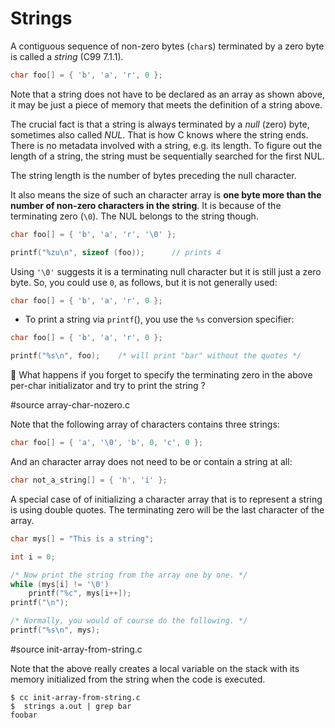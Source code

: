 # Strings

A contiguous sequence of non-zero bytes (`char`s) terminated by a zero byte is
called a *string* (C99 7.1.1).

```C
char foo[] = { 'b', 'a', 'r', 0 };
```

Note that a string does not have to be declared as an array as shown above, it
may be just a piece of memory that meets the definition of a string above.

The crucial fact is that a string is always terminated by a *null* (zero) byte,
sometimes also called *NUL*.  That is how C knows where the string ends.  There
is no metadata involved with a string, e.g. its length.  To figure out the
length of a string, the string must be sequentially searched for the first NUL.

The string length is the number of bytes preceding the null character.

It also means the size of such an character array is **one byte more than the
number of non-zero characters in the string**.  It is because of the terminating
zero (`\0`).  The NUL belongs to the string though.

```C
char foo[] = { 'b', 'a', 'r', '\0' };

printf("%zu\n", sizeof (foo));		// prints 4
```

Using `'\0'` suggests it is a terminating null character but it is still just a
zero byte.  So, you could use `0`, as follows, but it is not generally used:

```C
char foo[] = { 'b', 'a', 'r', 0 };
```

- To print a string via `printf`(), you use the `%s` conversion specifier:

```C
char foo[] = { 'b', 'a', 'r', 0 };

printf("%s\n", foo);	/* will print "bar" without the quotes */
```

:wrench: What happens if you forget to specify the terminating zero in the above
per-char initializator and try to print the string ?

#source array-char-nozero.c

Note that the following array of characters contains three strings:

```C
char foo[] = { 'a', '\0', 'b', 0, 'c', 0 };
```

And an character array does not need to be or contain a string at all:

```C
char not_a_string[] = { 'h', 'i' };
```

A special case of of initializing a character array that is to represent a
string is using double quotes.  The terminating zero will be the last character
of the array.

```C
char mys[] = "This is a string";

int i = 0;

/* Now print the string from the array one by one. */
while (mys[i] != '\0')
	printf("%c", mys[i++]);
printf("\n");

/* Normally, you would of course do the following. */
printf("%s\n", mys);
```

#source init-array-from-string.c

Note that the above really creates a local variable on the stack with its memory
initialized from the string when the code is executed.

```
$ cc init-array-from-string.c
$  strings a.out | grep bar
foobar
```
